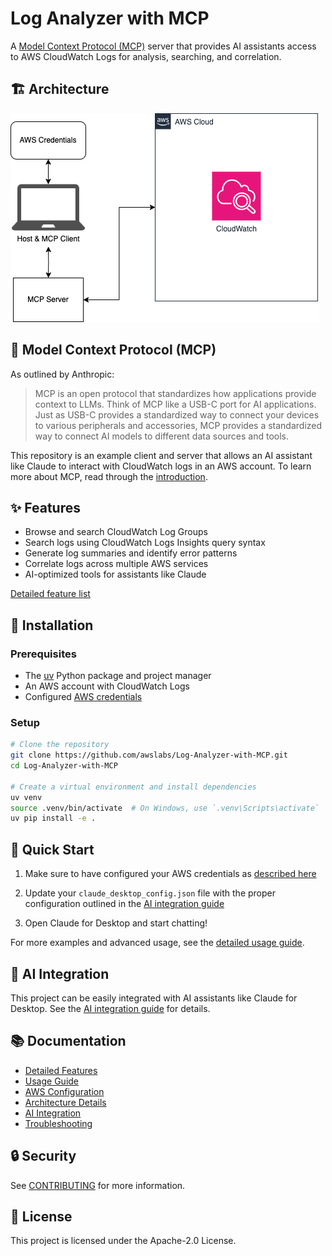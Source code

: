 # Log Analyzer with MCP

A [Model Context Protocol (MCP)](https://modelcontextprotocol.io) server that provides AI assistants access to AWS CloudWatch Logs for analysis, searching, and correlation.

## 🏗️ Architecture
![Architecture Diagram](./docs/assets/Log-Analyzer-with-MCP-arch.png)

## 🔌 Model Context Protocol (MCP)

As outlined by Anthropic:
> MCP is an open protocol that standardizes how applications provide context to LLMs. Think of MCP like a USB-C port for AI applications. Just as USB-C provides a standardized way to connect your devices to various peripherals and accessories, MCP provides a standardized way to connect AI models to different data sources and tools.

This repository is an example client and server that allows an AI assistant like Claude to interact with CloudWatch logs in an AWS account. To learn more about MCP, read through the [introduction](https://modelcontextprotocol.io/introduction). 

## ✨ Features

- Browse and search CloudWatch Log Groups
- Search logs using CloudWatch Logs Insights query syntax
- Generate log summaries and identify error patterns
- Correlate logs across multiple AWS services
- AI-optimized tools for assistants like Claude

[Detailed feature list](./docs/features.md)

## 🚀 Installation

### Prerequisites

- The [uv](https://github.com/astral-sh/uv) Python package and project manager
- An AWS account with CloudWatch Logs
- Configured [AWS credentials](./docs/aws-config.md)


### Setup

```bash
# Clone the repository
git clone https://github.com/awslabs/Log-Analyzer-with-MCP.git
cd Log-Analyzer-with-MCP

# Create a virtual environment and install dependencies
uv venv
source .venv/bin/activate  # On Windows, use `.venv\Scripts\activate`
uv pip install -e .
```

## 🚦 Quick Start

1. Make sure to have configured your AWS credentials as [described here](./docs/aws-config.md)

2. Update your `claude_desktop_config.json` file with the proper configuration outlined in the [AI integration guide](./docs/ai-integration.md)

3. Open Claude for Desktop and start chatting!

For more examples and advanced usage, see the [detailed usage guide](./docs/usage.md).

## 🤖 AI Integration

This project can be easily integrated with AI assistants like Claude for Desktop. See the [AI integration guide](./docs/ai-integration.md) for details.

## 📚 Documentation

- [Detailed Features](./docs/features.md)
- [Usage Guide](./docs/usage.md)
- [AWS Configuration](./docs/aws-config.md)
- [Architecture Details](./docs/architecture.md)
- [AI Integration](./docs/ai-integration.md)
- [Troubleshooting](./docs/troubleshooting.md)

## 🔒 Security

See [CONTRIBUTING](CONTRIBUTING.md#security-issue-notifications) for more information.

## 📄 License

This project is licensed under the Apache-2.0 License.